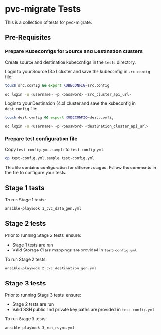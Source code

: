 # pvc-migrate Tests

This is a collection of tests for pvc-migrate.

## Pre-Requisites

### Prepare Kubeconfigs for Source and Destination clusters

Create source and destination kubeconfigs in the `tests` directory.

Login to your Source (3.x) cluster and save the kubeconfig in `src.config` file:

```sh
touch src.config && export KUBECONFIG=src.config

oc login -u <username> -p <password> <src_cluster_api_url>
```

Login to your Destination (4.x) cluster and save the kubeconfig in `dest.config` file:

```sh
touch dest.config && export KUBECONFIG=dest.config

oc login -u <username> -p <password> <destination_cluster_api_url>
```

### Prepare test configuration file

Copy `test-config.yml.sample` to `test-config.yml`:

```sh
cp test-config.yml.sample test-config.yml
```

This file contains configuration for different stages. Follow the comments in the file to configure your tests.


## Stage 1 tests

To run Stage 1 tests:

```sh
ansible-playbook 1_pvc_data_gen.yml
```

## Stage 2 tests

Prior to running Stage 2 tests, ensure:
* Stage 1 tests are run
* Valid Storage Class mappings are provided in `test-config.yml` 

To run Stage 2 tests:

```sh
ansible-playbook 2_pvc_destination_gen.yml
```

## Stage 3 tests

Prior to running Stage 3 tests, ensure:
* Stage 2 tests are run
* Valid SSH public and private key paths are provided in `test-config.yml` 

To run Stage 3 tests:

```sh
ansible-playbook 3_run_rsync.yml
```
